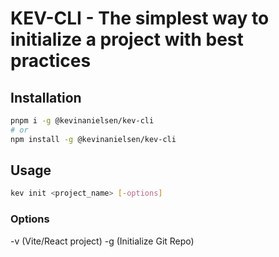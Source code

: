 # KEV-CLI - The simplest way to initialize a project with best practices

## Installation
```bash
pnpm i -g @kevinanielsen/kev-cli
# or
npm install -g @kevinanielsen/kev-cli
```

## Usage
```bash
kev init <project_name> [-options]
```
### Options
-v (Vite/React project)
-g (Initialize Git Repo)